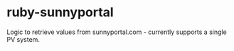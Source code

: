 # ruby-sunnyportal
Logic to retrieve values from sunnyportal.com - currently supports a single PV system.

